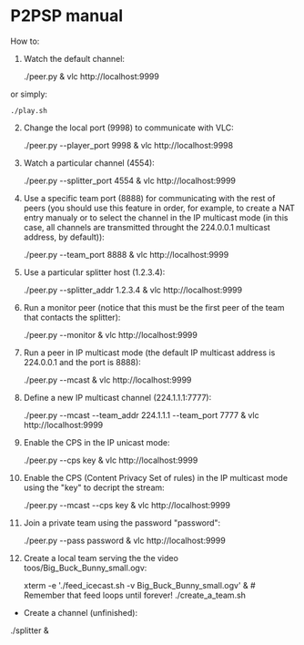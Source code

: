 P2PSP manual
============

How to:

1. Watch the default channel:

    ./peer.py &
    vlc http://localhost:9999

or simply:

    ./play.sh

2. Change the local port (9998) to communicate with VLC:

    ./peer.py --player_port 9998 &
    vlc http://localhost:9998

3. Watch a particular channel (4554):

    ./peer.py --splitter_port 4554 &
    vlc http://localhost:9999

4. Use a specific team port (8888) for communicating with the rest of
   peers (you should use this feature in order, for example, to create
   a NAT entry manualy or to select the channel in the IP multicast
   mode (in this case, all channels are transmitted throught the
   224.0.0.1 multicast address, by default)):

    ./peer.py --team_port 8888 &
    vlc http://localhost:9999

5. Use a particular splitter host (1.2.3.4):

    ./peer.py --splitter_addr 1.2.3.4 &
    vlc http://localhost:9999

6. Run a monitor peer (notice that this must be the first peer of
   the team that contacts the splitter):

    ./peer.py --monitor &
    vlc http://localhost:9999

7. Run a peer in IP multicast mode (the default IP multicast address
   is 224.0.0.1 and the port is 8888):

    ./peer.py --mcast &
    vlc http://localhost:9999

8. Define a new IP multicast channel (224.1.1.1:7777):

    ./peer.py --mcast --team_addr 224.1.1.1 --team_port 7777 &
    vlc http://localhost:9999

9. Enable the CPS in the IP unicast mode:

    ./peer.py --cps key &
    vlc http://localhost:9999

10. Enable the CPS (Content Privacy Set of rules) in the IP multicast
mode using the "key" to decript the stream:

    ./peer.py --mcast --cps key &
    vlc http://localhost:9999

11. Join a private team using the password "password":

    ./peer.py --pass password &
    vlc http://localhost:9999

12. Create a local team serving the the video toos/Big_Buck_Bunny_small.ogv:

    xterm -e './feed_icecast.sh -v Big_Buck_Bunny_small.ogv' & # Remember that feed loops until forever!
    ./create_a_team.sh

* Create a channel (unfinished):

./splitter &
